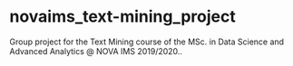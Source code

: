 # novaims_text-mining_project
Group project for the Text Mining course of the MSc. in Data Science and Advanced Analytics @ NOVA IMS 2019/2020..
